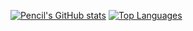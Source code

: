 [![Pencil's GitHub stats](https://github-readme-stats.vercel.app/api?username=Pencil3813&theme=radical&show_icons=true&count_private=true)]()
[![Top Languages](https://github-readme-stats.vercel.app/api/top-langs/?username=Pencil3813&layout=compact)]()
